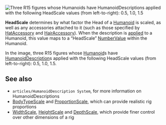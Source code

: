 ![Three R15 figures whose Humanoids have HumanoidDescriptions applied with the following HeadScale values (from left-to-right): 0.5, 1.0, 1.5](https://developer.roblox.com/assets/blt1da684150a0bfdfb/HeadScale.jpg)

**HeadScale** determines by what factor the Head of a [Humanoid](https://developer.roblox.com/en-us/api-reference/class/Humanoid) is scaled, as well as any accessories attached to it (such as those specified by [HatAccessory](https://developer.roblox.com/en-us/api-reference/property/HumanoidDescription/HatAccessory) and [HairAccessory](https://developer.roblox.com/en-us/api-reference/property/HumanoidDescription/HairAccessory)). When the description is [applied](https://developer.roblox.com/en-us/api-reference/function/Humanoid/ApplyDescription) to a Humanoid, this value maps to a “HeadScale” [NumberValue](https://developer.roblox.com/en-us/api-reference/class/NumberValue) within the Humanoid.

In the image, three R15 figures whose [Humanoid](https://developer.roblox.com/en-us/api-reference/class/Humanoid)s have [HumanoidDescription](https://developer.roblox.com/en-us/api-reference/class/HumanoidDescription)s applied with the following HeadScale values (from left-to-right): 0.5, 1.0, 1.5.

See also
--------

*   `articles/HumanoidDescription System`, for more information on HumanoidDescriptions
*   [BodyTypeScale](https://developer.roblox.com/en-us/api-reference/property/HumanoidDescription/BodyTypeScale) and [ProportionScale](https://developer.roblox.com/en-us/api-reference/property/HumanoidDescription/ProportionScale), which can provide realistic rig proportions
*   [WidthScale](https://developer.roblox.com/en-us/api-reference/property/HumanoidDescription/HeightScale), [HeightScale](https://developer.roblox.com/en-us/api-reference/property/HumanoidDescription/DepthScale) and [DepthScale](https://developer.roblox.com/en-us/api-reference/property/HumanoidDescription/DepthScale), which provide finer control over other dimensions of a rig